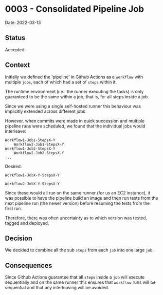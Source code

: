 # 0003 - Consolidated Pipeline Job
Date: 2022-03-13

## Status
Accepted

## Context

Initially we defined the 'pipeline' in Github Actions as a `workflow` with multiple `jobs`, each of which
had a set of `steps` within it.

The runtime environment (i.e.: the runner executing the tasks) is only guaranteed to be the same within a job; that is, for all steps inside a job.

Since we were using a single self-hosted runner this behaviour was implicitly extended across different jobs.

However, when commits were made in quick succession and multiple pipeline runs were scheduled, we found that the individual jobs would interleave:
```text
Workflow1-Job1-StepsX-Y
    Workflow2-Job1-StepsX-Y
Workflow1-Job2-StepsX-Y
    Workflow2-Job2-StepsX-Y
...
```

Desired:
```text
Workflow1-JobX-Y-StepsX-Y

Workflow2-JobX-Y-StepsX-Y
```


Since these would all run on the same runner (for us an EC2 instance), it was possible to have the pipeline build an image
and then run tests from the next pipeline run (the newer version) before resuming the tests from the first run.

Therefore, there was often uncertainty as to which version was tested, tagged and deployed.

## Decision

We decided to combine all the sub `steps` from each `job` into one large `job`.

## Consequences

Since Github Actions guarantee that all `steps` inside a `job` will execute sequentially and on the same runner
this ensures that `workflow` runs will be sequential and that any interleaving will be avoided.
